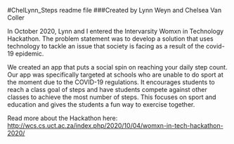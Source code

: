 #ChelLynn_Steps readme file
###Created by Lynn Weyn and Chelsea Van Coller

In October 2020, Lynn and I entered the Intervarsity Womxn in Technology Hackathon. The problem statement was to develop a solution that uses technology to tackle an issue that society is facing as a result of the covid-19 epidemic.

We created an app that puts a social spin on reaching your daily step count. Our app was specifically targeted at schools who are unable to do sport at the moment due to the COVID-19 regulations. It encourages students to reach a class goal of steps and have students compete against other classes to achieve the most number of steps. This focuses on sport and education and gives the students a fun way to exercise together.

Read more about the Hackathon here: http://wcs.cs.uct.ac.za/index.php/2020/10/04/womxn-in-tech-hackathon-2020/